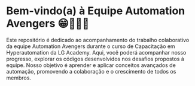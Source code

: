 
# Bem-vindo(a) à Equipe Automation Avengers 😁🖖🏼🚀
Este repositório é dedicado ao acompanhamento do trabalho colaborativo da equipe Automation Avengers durante o curso de Capacitação em Hyperautomation da LG Academy. Aqui, você poderá acompanhar nosso progresso, explorar os códigos desenvolvidos nos desafios propostos à equipe. Nosso objetivo é aprender e aplicar conceitos avançados de automação, promovendo a colaboração e o crescimento de todos os membros.
